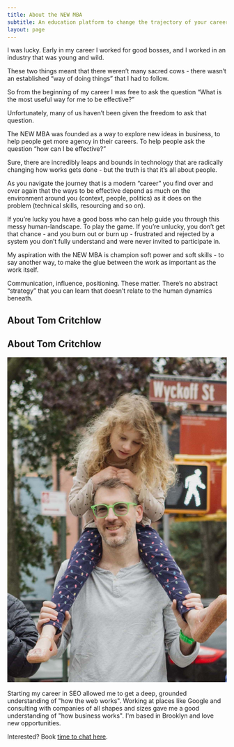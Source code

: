 ```yaml
---
title: About the NEW MBA
subtitle: An education platform to change the trajectory of your career
layout: page
---
```


I was lucky. Early in my career I worked for good bosses, and I worked in an industry that was young and wild.

These two things meant that there weren’t many sacred cows - there wasn’t an established “way of doing things” that I had to follow.

So from the beginning of my career I was free to ask the question “What is the most useful way for me to be effective?”

Unfortunately, many of us haven’t been given the freedom to ask that question.

The NEW MBA was founded as a way to explore new ideas in business, to help people get more agency in their careers. To help people ask the question “how can I be effective?”

Sure, there are incredibly leaps and bounds in technology that are radically changing how works gets done - but the truth is that it’s all about people.

As you navigate the journey that is a modern “career” you find over and over again that the ways to be effective depend as much on the environment around you (context, people, politics) as it does on the problem (technical skills, resourcing and so on).

If you’re lucky you have a good boss who can help guide you through this messy human-landscape. To play the game. If you’re unlucky, you don’t get that chance - and you burn out or burn up - frustrated and rejected by a system you don’t fully understand and were never invited to participate in.

My aspiration with the NEW MBA is champion soft power and soft skills - to say another way, to make the glue between the work as important as the work itself.

Communication, influence, positioning. These matter. There’s no abstract “strategy” that you can learn that doesn’t relate to the human dynamics beneath.

## About Tom Critchlow

<h2 class="cormorant f1">About Tom Critchlow</h2>  

<div class="flex">
<div class="w-third-l pr2-l ph2">
<img class="ba2 shadow-5" src="/images/tom.jpg" />
</div>
<div class="w-two-thirds pl2-l f3 lh-copy">
<p>Starting my career in SEO allowed me to get a deep, grounded understanding of "how the web works". Working at places like Google and consulting with companies of all shapes and sizes gave me a good understanding of "how business works". I'm based in Brooklyn and love new opportunities.</p>
<p>Interested? Book <a class="link newmba-green" href="https://calendly.com/tomcritchlow">time to chat here</a>.</p>

</div>

</div>